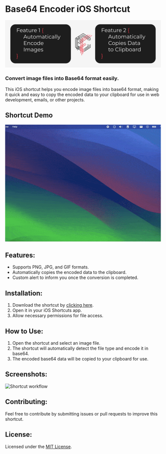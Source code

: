 # Base64 Encoder iOS Shortcut

![Project Cover](https://raw.githubusercontent.com/coelhof12/ios-shortcuts-base64-encoder/main/assets/Repo_Cover.jpg)

### Convert image files into Base64 format easily.

This iOS shortcut helps you encode image files into base64 format, making it quick and easy to copy the encoded data to your clipboard for use in web development, emails, or other projects.

## Shortcut Demo

![Base64 Shortcut Demo](assets/base64_shortcut_demo.gif)

## Features:

- Supports PNG, JPG, and GIF formats.
- Automatically copies the encoded data to the clipboard.
- Custom alert to inform you once the conversion is completed.

## Installation:

1. Download the shortcut by [clicking here](<[iCloudLinkToShortcut](https://www.icloud.com/shortcuts/fb18fa048a5f43f9a04e4d6813b826fd)>).
2. Open it in your iOS Shortcuts app.
3. Allow necessary permissions for file access.

## How to Use:

1. Open the shortcut and select an image file.
2. The shortcut will automatically detect the file type and encode it in base64.
3. The encoded base64 data will be copied to your clipboard for use.

## Screenshots:

![Shortcut workflow](assets/shortcut-workflow.png)

## Contributing:

Feel free to contribute by submitting issues or pull requests to improve this shortcut.

## License:

Licensed under the [MIT License](LICENSE).
